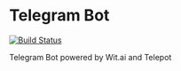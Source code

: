 # Telegram Bot 

[![Build Status](https://travis-ci.org/luisalduucin/telegram_bot.svg?branch=master)](https://travis-ci.org/luisalduucin/telegram_bot)

Telegram Bot powered by Wit.ai and Telepot

